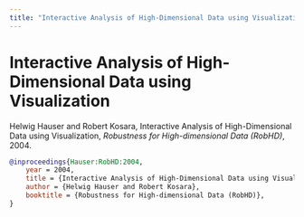 ```yaml
---
title: "Interactive Analysis of High-Dimensional Data using Visualization"
---
```


# Interactive Analysis of High-Dimensional Data using Visualization

Helwig Hauser and Robert Kosara, Interactive Analysis of High-Dimensional Data using Visualization, _Robustness for High-dimensional Data (RobHD)_, 2004.


```bibtex
@inproceedings{Hauser:RobHD:2004,
	year = 2004,
	title = {Interactive Analysis of High-Dimensional Data using Visualization},
	author = {Helwig Hauser and Robert Kosara},
	booktitle = {Robustness for High-dimensional Data (RobHD)},
}
```

